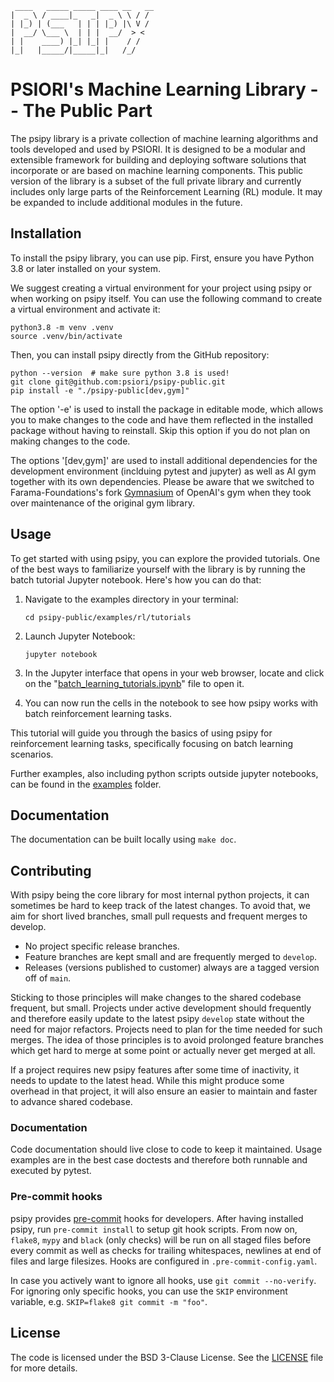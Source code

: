      ____   _____ _____ ____ __   __
    |  _ \ / ____|_   _|  _ \ \ / /
    | |_) | (___   | | | |_) |\ V / 
    |  __/ \___ \  | | |  __/  > <  
    | |    ____) |_| |_| |    / / 
    |_|   |_____/|_____|_|   /_/

# PSIORI's Machine Learning Library -- The Public Part

The psipy library is a private collection of machine learning algorithms and tools developed and used by PSIORI. It is designed to be a modular and extensible framework for building and deploying software solutions that incorporate or are based on machine learning components. This public version of the library is a subset of the full private library and currently includes only large parts of the Reinforcement Learning (RL) module. It may be expanded to include additional modules in the future.

## Installation

To install the psipy library, you can use pip. First, ensure you have Python 3.8 or later installed on your system. 

We suggest creating a virtual environment for your project using psipy or when working on psipy itself. You can use the following command to create a virtual environment and activate it:

```Shell
python3.8 -m venv .venv
source .venv/bin/activate
```

Then, you can install psipy directly from the GitHub repository:

```Shell
python --version  # make sure python 3.8 is used!
git clone git@github.com:psiori/psipy-public.git
pip install -e "./psipy-public[dev,gym]"
```
The option '-e' is used to install the package in editable mode, which allows you to make changes to the code and have them reflected in the installed package without having to reinstall. Skip this option if you do not plan on making changes to the code.

The options '[dev,gym]' are used to install additional dependencies for the development environment (inclduing pytest and jupyter) as well as AI gym together with its own dependencies. Please be aware that we switched to Farama-Foundations's fork [Gymnasium](https://github.com/Farama-Foundation/Gymnasium) of OpenAI's gym when they took over maintenance of the original gym library.


## Usage

To get started with using psipy, you can explore the provided tutorials. One of the best ways to familiarize yourself with the library is by running the batch tutorial Jupyter notebook. Here's how you can do that:

1. Navigate to the examples directory in your terminal:

   ```
   cd psipy-public/examples/rl/tutorials
   ```

2. Launch Jupyter Notebook:

   ```
   jupyter notebook
   ```

3. In the Jupyter interface that opens in your web browser, locate and click on the "[batch_learning_tutorials.ipynb](./examples/rl/tutorials/batch_learning_tutorials.ipynb)" file to open it.

4. You can now run the cells in the notebook to see how psipy works with batch reinforcement learning tasks.

This tutorial will guide you through the basics of using psipy for reinforcement learning tasks, specifically focusing on batch learning scenarios.

Further examples, also including python scripts outside jupyter notebooks, can be found in the [examples](./examples) folder.

## Documentation

The documentation can be built locally using `make doc`.

## Contributing

With psipy being the core library for most internal python projects, it can sometimes be hard to keep track of the latest changes. To avoid that, we aim for short lived branches, small pull requests and frequent merges to develop.

- No project specific release branches.
- Feature branches are kept small and are frequently merged to `develop`.
- Releases (versions published to customer) always are a tagged version off of `main`.

Sticking to those principles will make changes to the shared codebase frequent, but small. Projects under active development should frequently and therefore easily update to the latest psipy `develop` state without the need for major refactors. Projects need to plan for the time needed for such merges. The idea of those principles is to avoid prolonged feature branches which get hard to merge at some point or actually never get merged at all.

If a project requires new psipy features after some time of inactivity, it needs to update to the latest head. While this might produce some overhead in that project, it will also ensure an easier to maintain and faster to advance shared codebase.

### Documentation

Code documentation should live close to code to keep it maintained. Usage examples are in the best case doctests and therefore both runnable and executed by pytest.

### Pre-commit hooks

psipy provides [pre-commit](https://pre-commit.com/) hooks for developers. After having installed psipy, run `pre-commit install` to setup git hook scripts. From now on, `flake8`, `mypy` and `black` (only checks) will be run on all staged files before every commit as well as checks for trailing whitespaces, newlines at end of files and large filesizes. Hooks are configured in `.pre-commit-config.yaml`.

In case you actively want to ignore all hooks, use `git commit --no-verify`. For ignoring only specific hooks, you can use the `SKIP` environment variable, e.g. `SKIP=flake8 git commit -m "foo"`.

## License

The code is licensed under the BSD 3-Clause License. See the [LICENSE](./LICENSE) file for more details.
